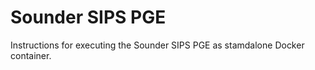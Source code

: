 # Sounder SIPS PGE

Instructions for executing the Sounder SIPS PGE as stamdalone Docker container.
